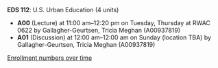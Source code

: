 **EDS 112**: U.S. Urban Education (4 units)

- **A00** (Lecture) at 11:00 am–12:20 pm on Tuesday, Thursday at RWAC 0622 by Gallagher-Geurtsen, Tricia Meghan (A00937819)
- **A01** (Discussion) at 12:00 am–12:00 am on Sunday (location TBA) by Gallagher-Geurtsen, Tricia Meghan (A00937819)

[Enrollment numbers over time](./EDS112.tsv)
